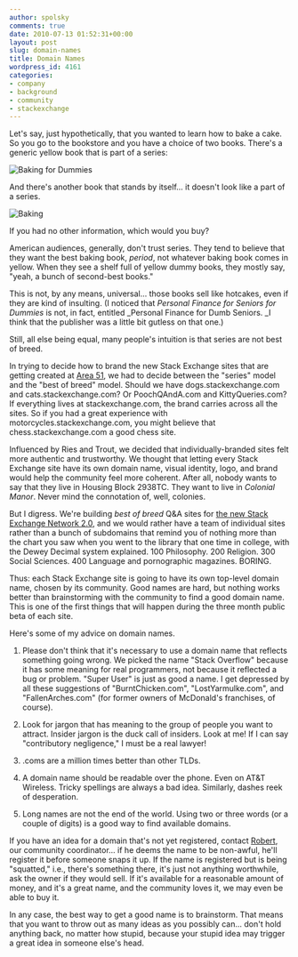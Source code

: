 ```yaml
---
author: spolsky
comments: true
date: 2010-07-13 01:52:31+00:00
layout: post
slug: domain-names
title: Domain Names
wordpress_id: 4161
categories:
- company
- background
- community
- stackexchange
---
```


Let's say, just hypothetically, that you wanted to learn how to bake a cake. So you go to the bookstore and you have a choice of two books. There's a generic yellow book that is part of a series:

![Baking for Dummies](http://ecx.images-amazon.com/images/I/51HRVJ5X09L._SL160_.jpg)

And there's another book that stands by itself... it doesn't look like a part of a series.

![Baking](http://ecx.images-amazon.com/images/I/51rmW1vhu-L._SL160_.jpg)

If you had no other information, which would you buy?

American audiences, generally, don't trust series. They tend to believe that they want the best baking book, _period_, not whatever baking book comes in yellow. When they see a shelf full of yellow dummy books, they mostly say, "yeah, a bunch of second-best books."

This is not, by any means, universal... those books sell like hotcakes, even if they are kind of insulting. (I noticed that _Personal Finance for Seniors for Dummies_ is not, in fact, entitled _Personal Finance for Dumb Seniors. _I think that the publisher was a little bit gutless on that one.)

Still, all else being equal, many people's intuition is that series are not best of breed.

In trying to decide how to brand the new Stack Exchange sites that are getting created at [Area 51](http://area51.stackexchange.com), we had to decide between the "series" model and the "best of breed" model. Should we have dogs.stackexchange.com and cats.stackexchange.com? Or PoochQAndA.com and KittyQueries.com? If everything lives at stackexchange.com, the brand carries across all the sites. So if you had a great experience with motorcycles.stackexchange.com, you might believe that chess.stackexchange.com a good chess site.

Influenced by Ries and Trout, we decided that individually-branded sites felt more authentic and trustworthy. We thought that letting every Stack Exchange site have its own domain name, visual identity, logo, and brand would help the community feel more coherent. After all, nobody wants to say that they live in Housing Block 2938TC. They want to live in _Colonial Manor_. Never mind the connotation of, well, colonies.

But I digress. We're building _best of breed_ Q&A sites for [the new Stack Exchange Network 2.0](http://area51.stackexchange.com), and we would rather have a team of individual sites rather than a bunch of subdomains that remind you of nothing more than the chart you saw when you went to the library that one time in college, with the Dewey Decimal system explained. 100 Philosophy. 200 Religion. 300 Social Sciences. 400 Language and pornographic magazines. BORING.

Thus: each Stack Exchange site is going to have its own top-level domain name, chosen by its community. Good names are hard, but nothing works better than brainstorming with the community to find a good domain name. This is one of the first things that will happen during the three month public beta of each site.

Here's some of my advice on domain names.



	
  1. Please don't think that it's necessary to use a domain name that reflects something going wrong. We picked the name "Stack Overflow" because it has some meaning for real programmers, not because it reflected a bug or problem. "Super User" is just as good a name. I get depressed by all these suggestions of "BurntChicken.com", "LostYarmulke.com", and "FallenArches.com" (for former owners of McDonald's franchises, of course).

	
  2. Look for jargon that has meaning to the group of people you want to attract. Insider jargon is the duck call of insiders. Look at me! If I can say "contributory negligence," I must be a real lawyer!

	
  3. .coms are a million times better than other TLDs.

	
  4. A domain name should be readable over the phone. Even on AT&T Wireless. Tricky spellings are always a bad idea. Similarly, dashes reek of desperation.

	
  5. Long names are not the end of the world. Using two or three words (or a couple of digits) is a good way to find available domains.


If you have an idea for a domain that's not yet registered, contact [Robert](http://stackoverflow.com/users/98786/robert-cartaino), our community coordinator... if he deems the name to be non-awful, he'll register it before someone snaps it up. If the name is registered but is being "squatted," i.e., there's something there, it's just not anything worthwhile, ask the owner if they would sell. If it's available for a reasonable amount of money, and it's a great name, and the community loves it, we may even be able to buy it.

In any case, the best way to get a good name is to brainstorm. That means that you want to throw out as many ideas as you possibly can... don't hold anything back, no matter how stupid, because your stupid idea may trigger a great idea in someone else's head.

